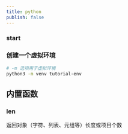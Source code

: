 ```yaml
---
title: python
publish: false
---
```


### start

### 创建一个虚拟环境

```sh
# -m 选项用于虚拟环境
python3 -m venv tutorial-env
```

## 内置函数

### len

返回对象（字符、列表、元组等）长度或项目个数